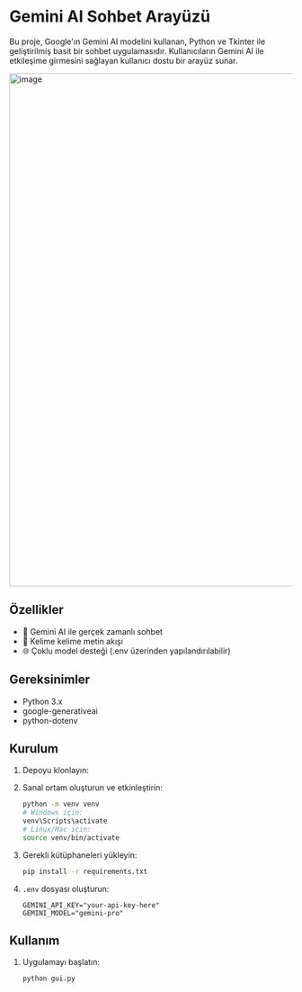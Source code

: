 # Gemini AI Sohbet Arayüzü

Bu proje, Google'ın Gemini AI modelini kullanan, Python ve Tkinter ile geliştirilmiş basit bir sohbet uygulamasıdır. Kullanıcıların Gemini AI ile etkileşime girmesini sağlayan kullanıcı dostu bir arayüz sunar.

<img width="912" alt="image" src="https://github.com/user-attachments/assets/176d8e23-d95f-4a1f-8159-747a3f801514" />


## Özellikler

- 🤖 Gemini AI ile gerçek zamanlı sohbet
- 💬 Kelime kelime metin akışı
- 🌐 Çoklu model desteği (.env üzerinden yapılandırılabilir)

## Gereksinimler

- Python 3.x
- google-generativeai
- python-dotenv

## Kurulum

1. Depoyu klonlayın:

2. Sanal ortam oluşturun ve etkinleştirin:
   ```bash
   python -m venv venv
   # Windows için:
   venv\Scripts\activate
   # Linux/Mac için:
   source venv/bin/activate
   ```

3. Gerekli kütüphaneleri yükleyin:
   ```bash
   pip install -r requirements.txt
   ```

4. `.env` dosyası oluşturun:
   ```plaintext
   GEMINI_API_KEY="your-api-key-here"
   GEMINI_MODEL="gemini-pro"
   ```

## Kullanım

1. Uygulamayı başlatın:
   ```bash
   python gui.py
   ```
